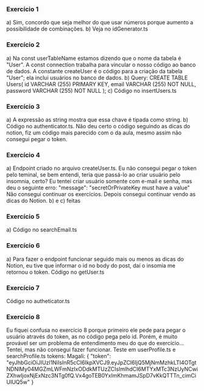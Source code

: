 ### Exercício 1

a) Sim, concordo que seja melhor do que usar números porque aumento a possibilidade de combinações.
b) Veja no idGenerator.ts

### Exercício 2

a) Na const userTableName estamos dizendo que o nome da tabela é "User". A const connection trabalha para vincular o nosso código ao banco de dados. A constante createUser é o código para a criação da tabela "User"; ela inclui usuários no banco de dados.
b) Query:
CREATE TABLE Users(
id VARCHAR (255) PRIMARY KEY,
email VARCHAR (255) NOT NULL,
password VARCHAR (255) NOT NULL
);
c) Código no insertUsers.ts

### Exercício 3

a) A expressão as string mostra que essa chave é tipada como string.
b) Código no authenticator.ts. Não deu certo o código seguindo as dicas do notion, fiz um código mais parecido com o da aula, mesmo assim não consegui pegar o token.

### Exercício 4

a) Endpoint criado no arquivo createUser.ts.
Eu não consegui pegar o token pelo teminal, se bem entendi, teria que passá-lo ao criar usuário pelo insomnia, certo? Eu tentei criar usuário somente com e-mail e senha, mas deu o seguinte erro: "message": "secretOrPrivateKey must have a value"
Não consegui continuar os exercícios.
Depois consegui continuar vendo as dicas do Notion.
b) e c) feitas

### Exercício 5

a) Código no searchEmail.ts

### Exercício 6

a) Para fazer o endpoint funcionar seguido mais ou menos as dicas do Notion, eu tive que informar o id no body do post, daí o insomia me retornou o token. Código no getUser.ts

### Exercício 7

Código no autheticator.ts

### Exercício 8

Eu fiquei confusa no exercício 8 porque primeiro ele pede para pegar o usuário através do token, as no código pega pelo id. Porém, é muito provável ser um problema de entendimento meu do que do exercício...
Tentei, mas não consegui fazer funcionar. Teste em userProfile.ts e searchProfile.ts
tokens:
Magali:
{
"token": "eyJhbGciOiJIUzI1NiIsInR5cCI6IkpXVCJ9.eyJpZCI6IjQ5MjNmMzhkLTI4OTgtNDNlMy04MGZmLWFmNzIxODdkMTUzZCIsImlhdCI6MTYxMTc3NzUyNCwiZXhwIjoxNjExNzc3NTg0fQ.Vx4goTEB0YxImKhmamJSpD7vKkQTTTn_cimCiUIUQ5w"
}
